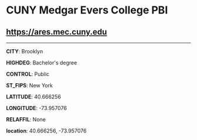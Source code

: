 # CUNY Medgar Evers College PBI
## <https://ares.mec.cuny.edu>
---
**CITY**: Brooklyn

**HIGHDEG**: Bachelor's degree

**CONTROL**: Public

**ST_FIPS**: New York

**LATITUDE**: 40.666256

**LONGITUDE**: -73.957076

**RELAFFIL**: None

**location**: 40.666256, -73.957076